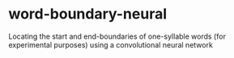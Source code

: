 # word-boundary-neural
Locating the start and end-boundaries of one-syllable words (for experimental purposes) using a convolutional neural network
